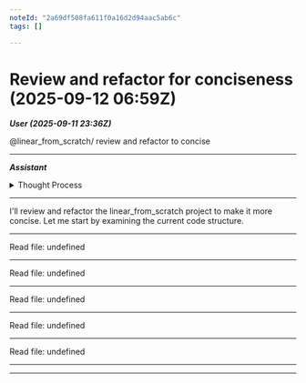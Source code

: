 ```yaml
---
noteId: "2a69df508fa611f0a16d2d94aac5ab6c"
tags: []

---
```


<!-- Generated by SpecStory -->

# Review and refactor for conciseness (2025-09-12 06:59Z)

_**User (2025-09-11 23:36Z)**_

@linear_from_scratch/ review and refactor to concise 

---

_**Assistant**_

<think><details><summary>Thought Process</summary>The user is asking me to review and refactor the linear_from_scratch folder to make it more concise. Let me start by understanding what's currently in this folder and how it's organized.

From the project layout, I can see the linear_from_scratch folder contains:
- __pycache__/ (Python cache directory)
- data/ (with various data files and results)
- generate_data.py (4.2KB, 122 lines)
- inference.py (5.2KB, 151 lines) 
- loss_curve.png
- model.py (397B, 13 lines)
- README.md (5.8KB, 161 lines)
- train.py (3.3KB, 93 lines)
- training_result.png

The user currently has generate_data.py open and focused. To provide a comprehensive review and refactoring, I should:

1. First read all the key files to understand the current structure and code
2. Identify opportunities for refactoring to make things more concise
3. Look for code duplication, unnecessary complexity, overly verbose documentation, etc.
4. Create a plan for refactoring
5. Implement the refactoring

Let me start by reading the key files in parallel to understand the current state.</details></think>

---

I'll review and refactor the linear_from_scratch project to make it more concise. Let me start by examining the current code structure.

---

Read file: undefined

---

Read file: undefined

---

Read file: undefined

---

Read file: undefined

---

Read file: undefined

---



---

